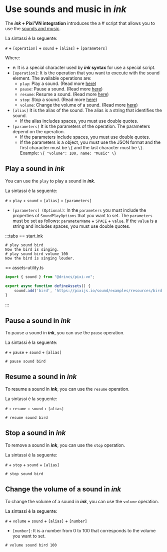 # Use sounds and music in _ink_

The **_ink_ + Pixi’VN integration** introduces the a # script that allows you to use the [sounds and music](/start/sound.md).

La sintassi è la seguente:

`#` + `[operation]` + `sound` + `[alias]` + `[parameters]`

Where:

- `#`: It is a special character used by **_ink_ syntax** for use a special script.
- `[operation]`: It is the operation that you want to execute with the sound element. The available operations are:
  - `play`: Play a sound. (Read more [here](#play-a-sound-in-ink))
  - `pause`: Pause a sound. (Read more [here](#pause-a-sound-in-ink))
  - `resume`: Resume a sound. (Read more [here](#resume-a-sound-in-ink))
  - `stop`: Stop a sound. (Read more [here](#stop-a-sound-in-ink))
  - `volume`: Change the volume of a sound. (Read more [here](#change-the-volume-of-a-sound-in-ink))
- `[alias]` It is the alias of the sound. The alias is a string that identifies the sound.
  - If the alias includes spaces, you must use double quotes.
- `[parameters]` It is the parameters of the operation. The parameters depend on the operation.
  - If the parameters include spaces, you must use double quotes.
  - If the parameters is a object, you must use the JSON format and the first character must be `\{` and the last character must be `\}`. Example: `\{ "volume": 100, name: "Music" \}`

<sandbox
template="nqflhd"
entry="/src/ink/start.ink,/src/utils/assets-utility.ts"
/>

## Play a sound in _ink_

You can use the `play` to play a sound in _**ink**_.

La sintassi è la seguente:

`#` + `play` + `sound` + `[alias]` + `[parameters]`

- `[parameters] (Optional)`: In the `parameters` you must include the properties of `SoundPlayOptions` that you want to set. The `parameters` must be set as follows: `parameterName` + `SPACE` + `value`. If the `value` is a string and includes spaces, you must use double quotes.

:::tabs
\== start.ink

```ink
# play sound bird
Now the bird is singing.
# play sound bird volume 100
Now the bird is singing louder.
```

\== assets-utility.ts

```ts
import { sound } from "@drincs/pixi-vn";

export async function defineAssets() {
    sound.add('bird', 'https://pixijs.io/sound/examples/resources/bird.mp3');
}
```

:::

## Pause a sound in _ink_

To pause a sound in _**ink**_, you can use the `pause` operation.

La sintassi è la seguente:

`#` + `pause` + `sound` + `[alias]`

```ink
# pause sound bird
```

## Resume a sound in _ink_

To resume a sound in _**ink**_, you can use the `resume` operation.

La sintassi è la seguente:

`#` + `resume` + `sound` + `[alias]`

```ink
# resume sound bird
```

## Stop a sound in _ink_

To remove a sound in _**ink**_, you can use the `stop` operation.

La sintassi è la seguente:

`#` + `stop` + `sound` + `[alias]`

```ink
# stop sound bird
```

## Change the volume of a sound in _ink_

To change the volume of a sound in _**ink**_, you can use the `volume` operation.

La sintassi è la seguente:

`#` + `volume` + `sound` + `[alias]` + `[number]`

- `[number]`: It is a number from 0 to 100 that corresponds to the volume you want to set.

```ink
# volume sound bird 100
```
